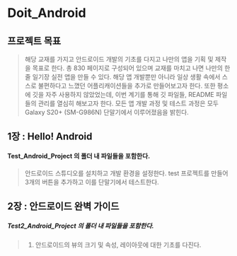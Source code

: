 # Doit_Android

## 프로젝트 목표
> 해당 교재를 가지고 안드로이드 개발의 기초를 다지고 나만의 앱을 기획 및 제작을 목표로 한다.
> 총 830 페이지로 구성되어 있으며 교재를 마치고 나면 나만의 한 줄 일기장 실전 앱을 만들 수 있다.
> 해당 앱 개발뿐만 아니라 일상 생활 속에서 스스로 불편하다고 느꼈던 어플리캐이션들을 추가로 만들어보고자 한다.
> 또한 평소에 깃을 자주 사용하지 않았었는데, 이번 계기를 통해 깃 파일들, README 파일들의 관리를 열심히 해보고자 한다.
> 모든 앱 개발 과정 및 테스트 과정은 모두 Galaxy S20+ (SM-G986N) 단말기에서 이루어졌음을 밝힌다.


## 1장 : Hello! Android
#### Test_Android_Project 의 폴더 내 파일들을 포함한다.
> 안드로이드 스튜디오를 설치하고 개발 환경을 설정한다. test 프로젝트를 만들어 3개의 버튼을 추가하고 이를 단말기에서 테스트한다.



## 2장 : 안드로이드 완벽 가이드
##### Test2_Android_Project 의 폴더 내 파일들을 포함한다.
> 1. 안드로이드의 뷰의 크기 및 속성, 레이아웃에 대한 기초를 다진다.
